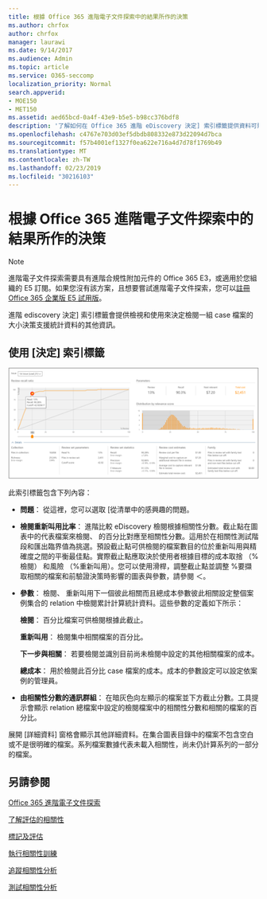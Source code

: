 ```yaml
---
title: 根據 Office 365 進階電子文件探索中的結果所作的決策
ms.author: chrfox
author: chrfox
manager: laurawi
ms.date: 9/14/2017
ms.audience: Admin
ms.topic: article
ms.service: O365-seccomp
localization_priority: Normal
search.appverid:
- MOE150
- MET150
ms.assetid: aed65bcd-0a4f-43e9-b5e5-b98cc376bdf8
description: '了解如何在 Office 365 進階 eDiscovery 決定] 索引標籤提供資料可幫助您決定正確的檢閱一組 case 檔案大小。 '
ms.openlocfilehash: c4767e703d03ef5dbdb808332e873d22094d7bca
ms.sourcegitcommit: f57b4001ef1327f0ea622e716a4d7d78f1769b49
ms.translationtype: MT
ms.contentlocale: zh-TW
ms.lasthandoff: 02/23/2019
ms.locfileid: "30216103"
---
```

# <a name="decision-based-on-the-results-in-office-365-advanced-ediscovery"></a>根據 Office 365 進階電子文件探索中的結果所作的決策

> [!NOTE]
> 進階電子文件探索需要具有進階合規性附加元件的 Office 365 E3，或適用於您組織的 E5 訂閱。如果您沒有該方案，且想要嘗試進階電子文件探索，您可以[註冊 Office 365 企業版 E5 試用版](https://go.microsoft.com/fwlink/p/?LinkID=698279)。 
  
 進階 ediscovery 決定] 索引標籤會提供檢視和使用來決定檢閱一組 case 檔案的大小決策支援統計資料的其他資訊。 
  
## <a name="using-the-decide-tab"></a>使用 [決定] 索引標籤

![決定相關性](media/f32fed89-f3b5-404a-90c7-ea25d2eb58a9.png)
  
此索引標籤包含下列內容：
  
- **問題**： 從這裡，您可以選取 [從清單中的感興趣的問題。 
    
- **檢閱重新叫用比率**： 進階比較 eDiscovery 檢閱根據相關性分數。截止點在圖表中的代表檔案來檢閱、 的百分比對應至相關性分數。這用於在相關性測試階段和匯出臨界值為挑選。預設截止點可供檢閱的檔案數目的位於重新叫用與精確度之間的平衡最佳點。實際截止點應取決於使用者根據目標的成本取捨 （%檢閱） 和風險 （%重新叫用）。您可以使用滑桿，調整截止點並調整 %要擷取相關的檔案和前驗證決策時影響的圖表與參數，請參閱 ＜。
    
- **參數**： 檢閱、 重新叫用下一個彼此相關而且總成本參數彼此相關設定整個案例集合的 relation 中檢閱累計計算統計資料。這些參數的定義如下所示：
    
    **檢閱**： 百分比檔案可供檢閱根據此截止。 
    
    **重新叫用**： 檢閱集中相關檔案的百分比。 
    
    **下一步與相關**： 若要檢閱並識別目前尚未檢閱中設定的其他相關檔案的成本。 
    
    **總成本**： 用於檢閱此百分比 case 檔案的成本。成本的參數設定可以設定依案例的管理員。
    
- **由相關性分數的通訊群組**： 在暗灰色向左顯示的檔案並下方截止分數。工具提示會顯示 relation 總檔案中設定的檢閱檔案中的相關性分數和相關的檔案的百分比。
    
展開 [詳細資料] 窗格會顯示其他詳細資料。在集合圖表目錄中的檔案不包含空白或不是很明確的檔案。系列檔案數據代表未載入相關性，尚未仍計算系列的一部分的檔案。
  
## <a name="see-also"></a>另請參閱

[Office 365 進階電子文件探索](office-365-advanced-ediscovery.md)
  
[了解評估的相關性](assessment-in-relevance-in-advanced-ediscovery.md)
  
[標記及評估](tagging-and-relevance-training-in-advanced-ediscovery.md)
  
[執行相關性訓練](tagging-and-assessment-in-advanced-ediscovery.md)
  
[追蹤相關性分析](track-relevance-analysis-in-advanced-ediscovery.md)
  
[測試相關性分析](test-relevance-analysis-in-advanced-ediscovery.md)

